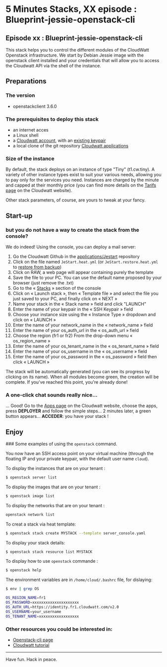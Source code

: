 # 5 Minutes Stacks, XX episode : Blueprint-jessie-openstack-cli #

## Episode xx : Blueprint-jessie-openstack-cli

This stack helps you to control the different modules of the CloudWatt Openstack infrastructure.
We start by Debian Jessie image with the openstack client installed and your credentials that will allow you to access the Cloudwatt API via the shell of the instance.

## Preparations

### The version

* openstackclient 3.6.0

### The prerequisites to deploy this stack

 * an internet acces
 * a Linux shell
 * a [Cloudwatt account](https://www.cloudwatt.com/cockpit/#/create-contact), with an [existing keypair](https://console.cloudwatt.com/project/access_and_security/?tab=access_security_tabs__keypairs_tab)
 * a local clone of the git repository [Cloudwatt applications](https://github.com/cloudwatt/applications)


### Size of the instance

 By default, the stack deploys on an instance of type "Tiny" (t1.cw.tiny). A variety of other instance types exist to suit your various needs, allowing you to pay only for the services you need. Instances are charged by the minute and capped at their monthly price (you can find more details on the [Tarifs page](https://www.cloudwatt.com/fr/produits/tarifs.html) on the Cloudwatt website).

 Other stack parameters, of course, are yours to tweak at your fancy.

## Start-up

### but you do not have a way to create the stack from the console?

We do indeed! Using the console, you can deploy a mail server:

1.	Go the Cloudwatt Github in the [applications/Jestart](https://github.com/cloudwatt/applications/tree/master/Jestart) repository
2.	Click on the file named `JeStart.heat.yml` (or `JeStart.restore.heat.yml` to [restore from backup](#backup))
3.	Click on RAW, a web page will appear containing purely the template
4.	Save the file to your PC. You can use the default name proposed by your browser (just remove the .txt)
5.  Go to the « [Stacks](https://console.cloudwatt.com/project/stacks/) » section of the console
6.	Click on « Launch stack », then « Template file » and select the file you just saved to your PC, and finally click on « NEXT »
7.	Name your stack in the « Stack name » field and click "LAUNCH"
8.	Enter the name of your keypair in the « SSH Keypair » field
9.	Choose your instance size using the « Instance Type » dropdown and click on « LAUNCH »
10. Enter the name of your network_name in the « network_name » field
11. Enter the name of your os_auth_url in the « os_auth_url  » field
12. Choose the region (fr1 or fr2) From the drop-down menu « os_region_name »
13. Enter the name of your os_tenant_name in the « os_tenant_name » field
14. Enter the name of your os_username in the « os_username » field
15. Enter the name of your os_password in the « os_password » field then click « LAUNCH »


The stack will be automatically generated (you can see its progress by clicking on its name). When all modules become green, the creation will be complete.
If you've reached this point, you're already done!

### A one-click chat sounds really nice...

... Good! Go to the [Apps page](https://www.cloudwatt.com/fr/applications/index.html) on the Cloudwatt website, choose the apps, press **DEPLOYER** and follow the simple steps... 2 minutes later, a green button appears... **ACCEDER**: you have your stack !

## Enjoy

### Some examples of using the `openstack` command.

You now have an SSH access point on your virtual machine (through the floating IP and your private keypair, with the default user name `cloud`).


To display the instances that are on your tenant :
~~~bash
$ openstack server list
~~~  

To display the images that are on your tenant :
~~~bash
$ openstack image list
~~~  

To display the networks that are on your tenant :
~~~bash
openstack network list
~~~

To creat a stack via heat template:
~~~bash
$ openstack stack create MYSTACK --template server_console.yaml
~~~

To display your stack details:
~~~bash
$ openstack stack resource list MYSTACK
~~~

To display how to use `openstack` commande :
~~~bash
$ openstack help
~~~

The environment variables are in `/home/cloud/.bashrc` file, for dislaying:
~~~bash
$ env | grep OS

OS_REGION_NAME=fr1
OS_PASSWORD=xxxxxxxxxxxxxxxxxxxxx
OS_AUTH_URL=https://identity.fr1.cloudwatt.com/v2.0
OS_USERNAME=your_username
OS_TENANT_NAME=xxxxxxxxxxxxxxxxxx
~~~

### Other resources you could be interested in:

* [Openstack-cli page](http://docs.openstack.org/user-guide/cli-cheat-sheet.html)
* [Cloudwatt tutorial](https://support.cloudwatt.com/debuter/cli-fin.html)

----
Have fun. Hack in peace.
